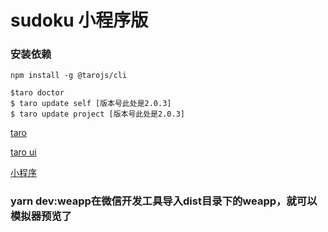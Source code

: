 # sudoku 小程序版

### 安装依赖
```
npm install -g @tarojs/cli

$taro doctor
$ taro update self [版本号此处是2.0.3]
$ taro update project [版本号此处是2.0.3]

```
[taro](https://nervjs.github.io/taro/docs/GETTING-STARTED.html)

[taro ui](https://taro-ui.jd.com/#/docs/quickstart)

[小程序](https://developers.weixin.qq.com/miniprogram/dev/framework/quickstart/getstart.html#%E7%94%B3%E8%AF%B7%E5%B8%90%E5%8F%B7)
### yarn dev:weapp在微信开发工具导入dist目录下的weapp，就可以模拟器预览了
